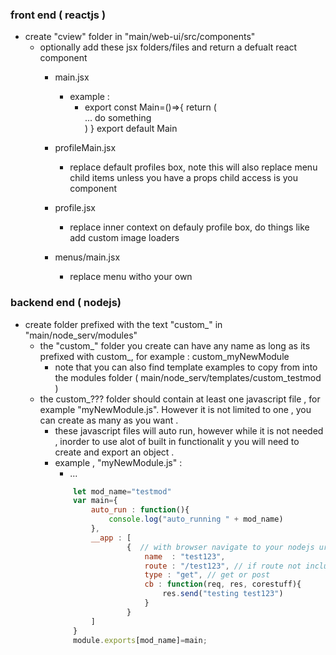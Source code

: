 


### front end ( reactjs )

* create "cview" folder in "main/web-ui/src/components" 
    * optionally add these jsx folders/files and return a defualt react component
        * main.jsx
            * example : 
                *   export const Main=()=>{ return ( <div>... do something</div>) }
                    export default Main
        * profileMain.jsx
            * replace default profiles box, note this will also replace menu child items unless you have a props child access is you component
        * profile.jsx
            * replace inner context on defauly profile box, do things like add custom image loaders 
        
        * menus/main.jsx
            * replace menu witho your own



### backend end ( nodejs)
* create folder prefixed with the text "custom_"  in "main/node_serv/modules"
    * the "custom_" folder you create can have any name as long as its prefixed with custom_, for example : custom_myNewModule
        * note that you can also find template examples to copy from into the modules folder ( main/node_serv/templates/custom_testmod )
    * the custom_??? folder should contain at least one javascript file , for example "myNewModule.js". However it is not limited to one , you can create as many as you want .
        * these javascript files will auto run, however while it is not needed , inorder to use alot of built in functionalit y you will need to create and export an object .
        * example , "myNewModule.js" :
            * ...
            ```js
                let mod_name="testmod"
                var main={
                    auto_run : function(){ 
                        console.log("auto_running " + mod_name)
                    },            
                    __app : [ 
                            {  // with browser navigate to your nodejs url ( localhost:3001/test123)  
                                name  : "test123",
                                route : "/test123", // if route not included it will defualt to to name
                                type : "get", // get or post
                                cb : function(req, res, corestuff){ 
                                    res.send("testing test123")
                                } 
                            }
                    ]
                }
                module.exports[mod_name]=main;
            ```
